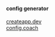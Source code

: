 #### config generator
[createapp.dev](https://createapp.dev/webpack)  
[config.coach](https://config.coach/webpack)